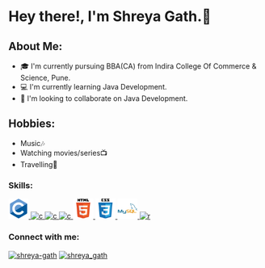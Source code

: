 ### <h1> Hey there!, I'm Shreya Gath.👋 </h1>


## About Me:

- 🎓 I'm currently pursuing BBA(CA) from Indira College Of Commerce & Science, Pune.
- 💻 I'm currently learning Java Development.
- 🤝 I'm looking to collaborate on Java Development.


##  Hobbies:
- Music🎶
- Watching movies/series📺
- Travelling🧳

<h3 align="left">Skills:</h3>
<p align="left"> <a href="https://www.cprogramming.com/" target="_blank"> <img src="https://raw.githubusercontent.com/devicons/devicon/master/icons/c/c-original.svg" alt="c" width="40" height="40"/> </a> 
<a href="https://isocpp.org/" target="_blank"> <img src="https://img.icons8.com/color/48/000000/c-plus-plus-logo.png" alt="c" width="40" height="40"/> </a>
<a href="https://www.java.com/" target="_blank"> <img src="https://findicons.com/files/icons/1007/crystal_like/128/java.png" alt="c" width="40" height="40"/> </a>
<a href="https://www.python.org/" target="_blank"> <img src="https://img.icons8.com/color/48/000000/python--v1.png" alt="c" width="40" height="40"/> </a>
<a href="https://www.w3.org/html/" target="_blank"> <img src="https://raw.githubusercontent.com/devicons/devicon/master/icons/html5/html5-original-wordmark.svg" alt="html5" width="40" height="40"/> </a> 
<a href="https://www.w3schools.com/css/" target="_blank"> <img src="https://raw.githubusercontent.com/devicons/devicon/master/icons/css3/css3-original-wordmark.svg" alt="css3" width="40" height="40"/> </a>
<a href="https://www.mysql.com/" target="_blank"> <img src="https://raw.githubusercontent.com/devicons/devicon/master/icons/mysql/mysql-original-wordmark.svg" alt="mysql" width="40" height="40"/> </a> 
<a href="https://www.r-project.org/about.html"> <img src="https://www.r-project.org/logo/Rlogo.svg" alt="r" width="40" height="40"/> </a>

<h3 align="left">Connect with me:</h3>
<p align="left">
<a href="https://www.linkedin.com/in/shreya-gath" target="blank"><img align="center" src="https://cdn.jsdelivr.net/npm/simple-icons@3.0.1/icons/linkedin.svg" alt="shreya-gath" height="30" width="40" /></a>
<a href="https://instagram.com/shreya_gath" target="blank"><img align="center" src="https://cdn.jsdelivr.net/npm/simple-icons@3.0.1/icons/instagram.svg" alt="shreya_gath" height="30" width="40" /></a>
</p>





